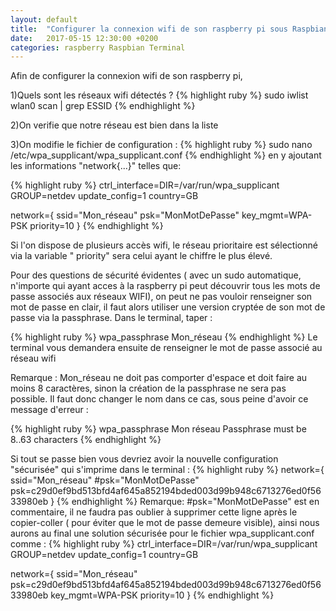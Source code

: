 ```yaml
---
layout: default
title:  "Configurer la connexion wifi de son raspberry pi sous Raspbian 8"
date:   2017-05-15 12:30:00 +0200
categories: raspberry Raspbian Terminal 
---
```


Afin de configurer la connexion wifi de son raspberry pi, 

1)Quels sont les réseaux wifi détectés ?
{% highlight ruby %}
sudo iwlist wlan0 scan | grep ESSID
{% endhighlight %}

2)On verifie que notre réseau est bien dans la liste

3)On modifie le fichier de configuration  : 
{% highlight ruby %}
sudo nano /etc/wpa_supplicant/wpa_supplicant.conf
{% endhighlight %}
en y ajoutant les informations "network{...}" telles que:

{% highlight ruby %}
ctrl_interface=DIR=/var/run/wpa_supplicant GROUP=netdev
update_config=1
country=GB

network={
        ssid="Mon_réseau"
        psk="MonMotDePasse"
        key_mgmt=WPA-PSK
        priority=10
}
{% endhighlight %}

Si l'on dispose de plusieurs accès wifi, le réseau prioritaire est sélectionné via la variable " priority" sera celui ayant le chiffre le plus élevé.

Pour des questions de sécurité évidentes ( avec un sudo automatique, n'importe qui ayant acces à la raspberry pi peut découvrir tous les mots de passe associés aux réseaux WIFI), on peut ne pas vouloir renseigner son mot de passe en clair, il faut alors utiliser une version cryptée de son mot de passe via la passphrase. Dans le terminal, taper :

{% highlight ruby %}
wpa_passphrase Mon_réseau
{% endhighlight %}
Le terminal vous demandera ensuite de renseigner le mot de passe associé au réseau wifi

Remarque : Mon_réseau ne doit pas comporter d'espace et doit faire au moins 8 caractères, sinon la création de la passphrase ne sera pas possible. Il faut donc changer le nom dans ce cas, sous peine d'avoir ce message d'erreur :

{% highlight ruby %}
wpa_passphrase Mon réseau
Passphrase must be 8..63 characters
{% endhighlight %}

Si tout se passe bien vous devriez avoir la nouvelle configuration "sécurisée" qui s'imprime dans le terminal :
{% highlight ruby %}
network={
	ssid="Mon_réseau"
	#psk="MonMotDePasse" 
	psk=c29d0ef9bd513bfd4af645a852194bded003d99b948c6713276ed0f5633980eb
}
{% endhighlight %}
Remarque: #psk="MonMotDePasse" est en commentaire, il ne faudra pas oublier à supprimer cette ligne après le copier-coller ( pour éviter que le mot de passe demeure visible), ainsi nous aurons au final une solution sécurisée pour le fichier wpa_supplicant.conf comme :
{% highlight ruby %}
ctrl_interface=DIR=/var/run/wpa_supplicant GROUP=netdev
update_config=1
country=GB

network={
        ssid="Mon_réseau"
        psk=c29d0ef9bd513bfd4af645a852194bded003d99b948c6713276ed0f5633980eb
        key_mgmt=WPA-PSK
        priority=10
}
{% endhighlight %}



